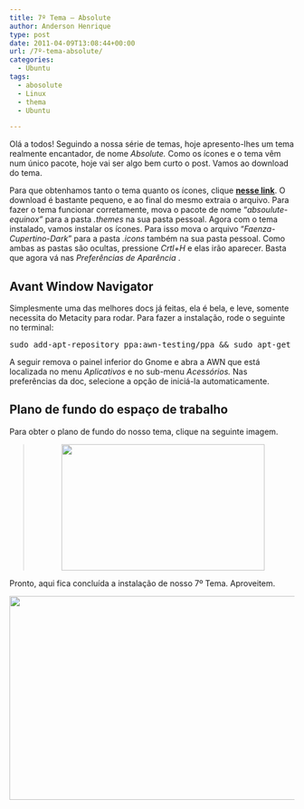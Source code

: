 ```yaml
---
title: 7º Tema – Absolute
author: Anderson Henrique
type: post
date: 2011-04-09T13:08:44+00:00
url: /7º-tema-absolute/
categories:
  - Ubuntu
tags:
  - abosolute
  - Linux
  - thema
  - Ubuntu

---
```

Olá a todos! Seguindo a nossa série de temas, hoje apresento-lhes um tema realmente encantador, de nome _Absolute._ Como os ícones e o tema vêm num único pacote, hoje vai ser algo bem curto o post. Vamos ao download do tema.

Para que obtenhamos tanto o tema quanto os ícones, clique <a href="http://www.ubuntero.com.br/wp-content/uploads/2011/04/139230-absolute-equinox.tar.gz" target="_blank"><strong>nesse link</strong></a>. O download é bastante pequeno, e ao final do mesmo extraia o arquivo. Para fazer o tema funcionar corretamente, mova o pacote de nome &#8220;_absoulute-equinox&#8221;_ para a pasta _.themes_ na sua pasta pessoal. Agora com o tema instalado, vamos instalar os ícones. Para isso mova o arquivo &#8220;_Faenza-Cupertino-Dark_&#8221; para a pasta _.icons_ também na sua pasta pessoal. Como ambas as pastas são ocultas, pressione _Crtl+H_ e elas irão aparecer. Basta que agora vá nas _Preferências de Aparência_ .

## Avant Window Navigator

Simplesmente uma das melhores docs já feitas, ela é bela, e leve, somente necessita do Metacity para rodar. Para fazer a instalação, rode o seguinte no terminal:

<pre class="brush:shell">sudo add-apt-repository ppa:awn-testing/ppa && sudo apt-get update && sudo apt-get install avant-window-navigator-trunk</pre>

A seguir remova o painel inferior do Gnome e abra a AWN que está localizada no menu _Aplicativos_ e no sub-menu _Acessórios._ Nas preferências da doc, selecione a opção de iniciá-la automaticamente.

## Plano de fundo do espaço de trabalho

Para obter o plano de fundo do nosso tema, clique na seguinte imagem.

> <p style="text-align: center;">
>   <a href="http://www.ubuntero.com.br/wp-content/uploads/2011/04/7º-Tema-Wallpaper.jpg"><img class="aligncenter size-large wp-image-2067" src="http://www.ubuntero.com.br/wp-content/uploads/2011/04/7º-Tema-Wallpaper-1024x640.jpg" alt="" width="359" height="223" /></a>
> </p>

<p style="text-align: left;">
  Pronto, aqui fica concluída a instalação de nosso 7º Tema. Aproveitem.
</p>

<p style="text-align: center;">
  <a href="http://www.ubuntero.com.br/wp-content/uploads/2011/04/Captura_de_tela-3.png"><img class="aligncenter size-large wp-image-2068" src="http://www.ubuntero.com.br/wp-content/uploads/2011/04/Captura_de_tela-3-1024x614.png" alt="" width="601" height="360" /></a>
</p>

<div class="mcePaste" style="width: 1px; height: 1px; overflow: hidden;">
  <!-- 		@page { margin: 2cm } 		P { margin-bottom: 0.21cm } -->&nbsp;</p> 
  
  <p class="western" style="margin-bottom: 0cm;">
    <span style="font-size: x-small;"><em><strong>(Sistema → Preferências → Aparência)</strong></em></span>
  </p>
</div>